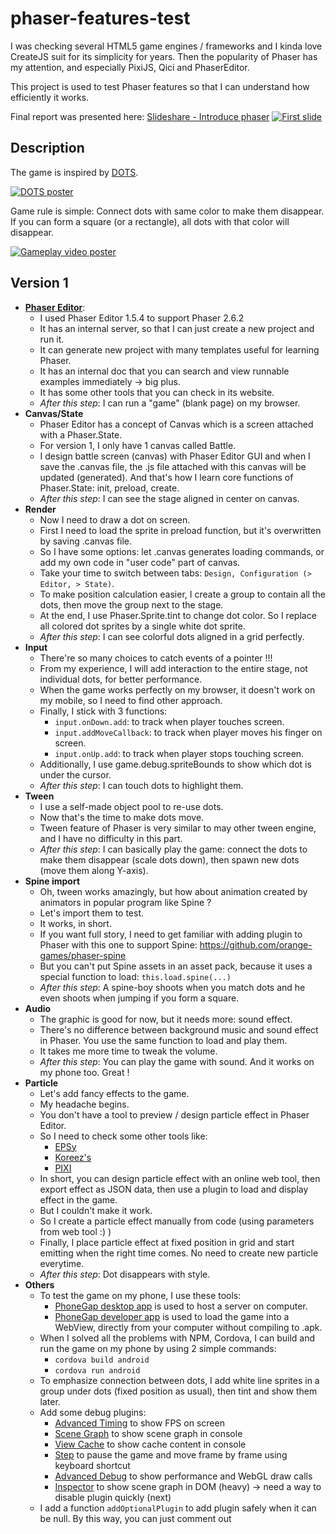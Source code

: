 # phaser-features-test

I was checking several HTML5 game engines / frameworks and I kinda love CreateJS suit for its simplicity for years.
Then the popularity of Phaser has my attention, and especially PixiJS, Qici and PhaserEditor.

This project is used to test Phaser features so that I can understand how efficiently it works.

Final report was presented here: [Slideshare - Introduce phaser](https://www.slideshare.net/chipchipknight/introduce-phaser)
[![First slide](https://image.slidesharecdn.com/introducephaser-200918071251/95/introduce-phaser-1-638.jpg?cb=1600413437)]((https://www.slideshare.net/chipchipknight/introduce-phaser))

## Description
The game is inspired by [DOTS](https://www.dots.co/).

[![DOTS poster](https://www.dots.co/assets/images/device.png)](https://www.dots.co/)

Game rule is simple: Connect dots with same color to make them disappear.
If you can form a square (or a rectangle), all dots with that color will disappear.

[![Gameplay video poster](https://i9.ytimg.com/vi/iZ3snVsQahc/mq1.jpg?sqp=CKC_kfsF&rs=AOn4CLCdw9JS6Yjefz1elo0sfNqcNN-76Q)](https://youtu.be/iZ3snVsQahc)


## Version 1
+ [**Phaser Editor**](https://phasereditor2d.com/):
  + I used Phaser Editor 1.5.4 to support Phaser 2.6.2
  + It has an internal server, so that I can just create a new project and run it.
  + It can generate new project with many templates useful for learning Phaser.
  + It has an internal doc that you can search and view runnable examples immediately -> big plus.
  + It has some other tools that you can check in its website.
  + _After this step_: I can run a "game" (blank page) on my browser.
+ **Canvas/State**
  + Phaser Editor has a concept of Canvas which is a screen attached with a Phaser.State.
  + For version 1, I only have 1 canvas called Battle.
  + I design battle screen (canvas) with Phaser Editor GUI and when I save the .canvas file, the .js file attached with this canvas will be updated (generated). And that's how I learn core functions of Phaser.State: init, preload, create.
  + _After this step_: I can see the stage aligned in center on canvas.
+ **Render**
  + Now I need to draw a dot on screen.
  + First I need to load the sprite in preload function, but it's overwritten by saving .canvas file.
  + So I have some options: let .canvas generates loading commands, or add my own code in "user code" part of canvas.
  + Take your time to switch between tabs: `Design, Configuration (> Editor, > State)`.
  + To make position calculation easier, I create a group to contain all the dots, then move the group next to the stage.
  + At the end, I use Phaser.Sprite.tint to change dot color. So I replace all colored dot sprites by a single white dot sprite.
  + _After this step_: I can see colorful dots aligned in a grid perfectly.
+ **Input**
  + There're so many choices to catch events of a pointer !!!
  + From my experience, I will add interaction to the entire stage, not individual dots, for better performance.
  + When the game works perfectly on my browser, it doesn't work on my mobile, so I need to find other approach.
  + Finally, I stick with 3 functions:
    + `input.onDown.add`: to track when player touches screen.
    + `input.addMoveCallback`: to track when player moves his finger on screen.
    + `input.onUp.add`: to track when player stops touching screen.
  + Additionally, I use game.debug.spriteBounds to show which dot is under the cursor.
  + _After this step_: I can touch dots to highlight them.
+ **Tween**
  + I use a self-made object pool to re-use dots.
  + Now that's the time to make dots move.
  + Tween feature of Phaser is very similar to may other tween engine, and I have no difficulty in this part.
  + _After this step_: I can basically play the game: connect the dots to make them disappear (scale dots down), then spawn new dots (move them along Y-axis).
+ **Spine import**
  + Oh, tween works amazingly, but how about animation created by animators in popular program like Spine ?
  + Let's import them to test.
  + It works, in short.
  + If you want full story, I need to get familiar with adding plugin to Phaser with this one to support Spine: https://github.com/orange-games/phaser-spine
  + But you can't put Spine assets in an asset pack, because it uses a special function to load: `this.load.spine(...)`
  + _After this step_: A spine-boy shoots when you match dots and he even shoots when jumping if you form a square.
+ **Audio**
  + The graphic is good for now, but it needs more: sound effect.
  + There's no difference between background music and sound effect in Phaser. You use the same function to load and play them.
  + It takes me more time to tweak the volume.
  + _After this step_: You can play the game with sound. And it works on my phone too. Great !
+ **Particle**
  + Let's add fancy effects to the game.
  + My headache begins.
  + You don't have a tool to preview / design particle effect in Phaser Editor.
  + So I need to check some other tools like:
    + [EPSy](http://labs.ezelia.com/epsy/)
    + [Koreez's](https://github.com/koreezgames/phaser-particle-editor-plugin)
    + [PIXI](https://github.com/pixijs/pixi-particles-editor)
  + In short, you can design particle effect with an online web tool, then export effect as JSON data, then use a plugin to load and display effect in the game.
  + But I couldn't make it work.
  + So I create a particle effect manually from code (using parameters from web tool :) )
  + Finally, I place particle effect at fixed position in grid and start emitting when the right time comes. No need to create new particle everytime.
  + _After this step_: Dot disappears with style.
+ **Others**
  + To test the game on my phone, I use these tools:
    + [PhoneGap desktop app](http://docs.phonegap.com/getting-started/1-install-phonegap/desktop/) is used to host a server on computer.
    + [PhoneGap developer app](https://play.google.com/store/apps/details?id=com.adobe.phonegap.app&hl=vi) is used to load the game into a WebView, directly from your computer without compiling to .apk.
  + When I solved all the problems with NPM, Cordova, I can build and run the game on my phone by using 2 simple commands:
    + `cordova build android`
    + `cordova run android`
  + To emphasize connection between dots, I add white line sprites in a group under dots (fixed position as usual), then tint and show them later.
  + Add some debug plugins:
    + [Advanced Timing](https://github.com/samme/phaser-plugin-advanced-timing) to show FPS on screen
    + [Scene Graph](https://github.com/samme/phaser-plugin-scene-graph) to show scene graph in console
    + [View Cache](https://github.com/samme/phaser-view-cache) to show cache content in console
    + [Step](https://github.com/samme/phaser-plugin-step) to pause the game and move frame by frame using keyboard shortcut
    + [Advanced Debug](https://github.com/orange-games/phaser-advanced-debug) to show performance and WebGL draw calls
    + [Inspector](https://github.com/netcell/phaser-inspector) to show scene graph in DOM (heavy) -> need a way to disable plugin quickly (next)
  + I add a function `addOptionalPlugin` to add plugin safely when it can be null. By this way, you can just comment out <script> tag of that plugins in index.html to disable that plugin.
  + **Atlas**: Invidual sprites are moved to Design folder, which is excluded from final build. Sprites are packed by Phaser Editor to generate a sprite atlas -> less request, less memory, less batches. Awesome!


## Version 2
+ **Canvas/State**
  + In order to make a re-usable template, I follow guides from [Orange Games](https://github.com/orange-games/phaser-ts-boilerplate)
  + So we have 4 states:
    + Boot: Init the game, load 'progress bar' sprite for next state.
    + Preload: Load everything including plugins, auto transit to next state when loading is done. Phaser Editor supports this state quite well.
    + Menu: Show a button to start the game.
    + Battle: The main state, which doesn't need to load tons of thing like version 1 anymore. Add a button to go back to Menu.
  + Use plugin [State Transition](https://github.com/cristianbote/phaser-state-transition) to transit between states
    + But it doesn't work with my Phaser version.
    + So I need to find compatible version (it took long long time).
    + Result: Not as smooth as expected, but acceptable.
  + Use `RecyclePool` to recycle objects like dots.
  + Refactor all collections in `Battle.js`
  + Try to re-use tweens but failed.
  + Add game config in `Main.js`. Important changes:
    + Switch renderer to AUTO for better performance on Android
    + Disable debug for better performance. Though my game is stable with 60 FPS from the beginning, I still leave this option here for later reference.
  + Found out plugin parameters are ignored by Phaser, so I need to get plugin to set parameters later -> `getPlugin` function is born.
  + Edit .xml file for better experience on mobile:
    + Add `android:debuggable="true"` to `<application>` in `AndroidManifest.xml` for Remote Debugging
    + Add `<preference name="Orientation" value="portrait" />` in `config.xml` to lock Portrait mode in Android
    + Add `<preference name="Fullscreen" value="true" />` in 'config.xml' and
          `android:theme="@android:style/Theme.DeviceDefault.NoActionBar.Fullscreen"` to `<activity>` in `AndroidManifest.xml` to make game fullscreen


## Version 3
+ **New/Updated effect**
  + I spawn other sprites at fixed position on the grid, then animate them (alpha, scale) to highlight new connected dot. Now when my finger covers the dot, I can still know that it's connected.
  + When I form a square, I will enable a big semi-transparent square with tinted color to notify player about his square. But it's not attractive enough. So I turn it to a circle and animate it (alpha, scale). I even place that effect at the newest connected dot to make it looks like his finger is doing some magical things.
  + Last but not least, I add screen shake effect when a square clears all the dots with the same color. Yay
+ **"Reuse" tweens**
  + New effects (not screen shake) are made by tween, and they're the same all the time (no new target, no new property value). So I need to re-use them instead of creating new tween many times.
  + After trying some solutions online, I still can't find a way to do that, so I think of a trick.
  + Make the tween loops forever.
  + But I pause the tween everytime it starts a new loop using `onLoop.add` function.
  + So everytime I want to "restart" the tween, I can just call `tween.resume`.
+ **Background music**
  + Background music is played everytime we enters Menu state
  + So when we go back and forth between Menu and Battle states, the music is played by another source -> multiple sounds can be heard at the same time
  + FIX: Add `data` property in global variable `game` to control this.
+ **Add PhoneGap folder**
  + Create a blank PhoneGap project
  + Copy `WebContent` folder to that and rename to `www`.
    + `WebContent` is needed by Phaser Editor so I don't know how to change its name properly.
    + On the other side, `www` is needed by Cordova/PhoneGap.
  + Edit `index.html` to un-comment the <script> of `cordova.js`.
  + Edit `config.xml` and `AndroidManifest.xml` as guided on Version 2.
  + Build and run (not tested on iDevice yet)


## Version 4
+ **Bitmap font**
  + Usually, your generated bitmap font will have a .fnt file and a .png file which contains all the letters.
  + Here is the problem, bitmap font image is not packed in atlas -> break batch.
  + So, if you want less draw call, you need to merge sprite with bitmap font.
  + In theory, you can do that in Phaser, because bitmap = image + .fnt file to indicate position and size of letters. The generated .xml file calculated the position and size of letters when there're only font letters, not other images. So if we merge bitmap font letters with other sprites, we just need to re-calculate data in .fnt file.
  + It can be your nightmare, but don't worry, some people faced that problem before and they got solution. YAY!
  + Follow this [tutorial](http://sbcgamesdev.blogspot.cz/2016/03/phaser-tutorial-merging-fonts-into.html)
    + Firstly, download the app (open .jar file)
    + Import single sprites
    + Import bitmap font (.xml and .fnt file should have same name)
    + Change export format to 'JSON - Texture Packer' (you may need to resize the app to see this option)
    + Click Optimize, then files you need is placed under export folder.
    + Back to Phaser Editor, you can add atlas (.png and .json file) to pack, and you can add xml to pack too.
    + Load xml separately in `preload` state, then create bitmap font by a special function (see `Main.js:addBitmapFontFromImage` & `Main.js:processBitmapFontData`).
    + By this way, Phaser Editor can't detect a bitmap font, so that you can't make UI using bitmap font visually.
    + So I add a function `makeBitmapTextFrom` to create new bitmap text object that copies properties from a normal text object. Then you can design your canvas using normal text, then replace it by bitmap text later (maybe not the best solution now).
  + Other [tutorial](http://sbcgamesdev.blogspot.cz/2016/07/phaser-tutorial-fun-with-bitmap-fonts.html) about setting image as a letter of bitmap font
  + Other [tutorial](http://sbcgamesdev.blogspot.com/2015/02/phaser-tutorial-how-to-wrap-bitmap-text.html) about wrapping bitmap text.
+ **Custom asset pack**
  + Default asset pack only allow defined data type.
  + Now we have 'spine' and 'mergedBitmapFont'.
  + Currently, we load these assets manually, by editting canvas user code, which is inconvenient.
  + So I make a `custom_pack.json` file copies `pack.json` structure and functions to process this custom pack.
  + To use it, you add `custom_pack.json` in `pack.json` to know what's in the pack first.
  + Next, when you want to load a 'section' of this custom pack, just use below command (spine and merged bitmap font will be handled automatically):
  + > this.load.customPack( 'custom_pack', 'customBattle' );
+ **Cordova plugin**
  + Use [Cordova Plugin Screen Orientation](https://cordova.apache.org/docs/en/latest/reference/cordova-plugin-screen-orientation/index.html) to lock orientation mode = Portrait, which is available in Phaser but doesn't work.
+ **UI**
  + Use internal UI editor of Phaser Editor. Nothing worth mentioning.
+ **Spice things up**
  + Update game logic to make "levels"
  + Add more colors
  + The game is really hard now

## What's coming next ?
+ Local Storage
+ Weighted random
